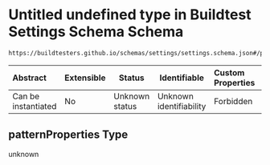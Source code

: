 # Untitled undefined type in Buildtest Settings Schema Schema

```txt
https://buildtesters.github.io/schemas/settings/settings.schema.json#/properties/executors/properties/lsf/patternProperties
```




| Abstract            | Extensible | Status         | Identifiable            | Custom Properties | Additional Properties | Access Restrictions | Defined In                                                                      |
| :------------------ | ---------- | -------------- | ----------------------- | :---------------- | --------------------- | ------------------- | ------------------------------------------------------------------------------- |
| Can be instantiated | No         | Unknown status | Unknown identifiability | Forbidden         | Allowed               | none                | [settings.schema.json\*](../../out/settings.schema.json "open original schema") |

## patternProperties Type

unknown

